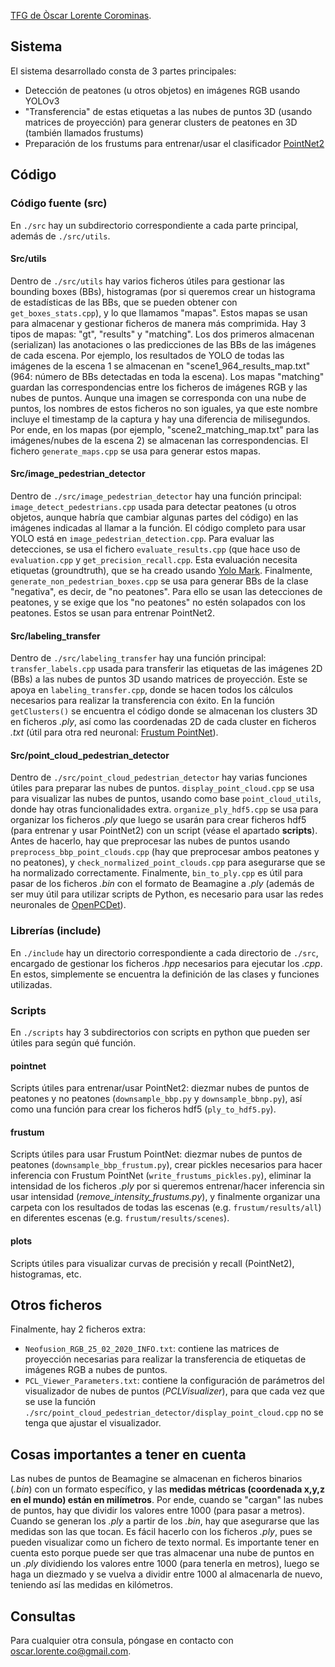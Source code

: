 [TFG de Òscar Lorente Corominas](https://upcommons.upc.edu/handle/2117/329577?show=full).

## Sistema

El sistema desarrollado consta de 3 partes principales:

* Detección de peatones (u otros objetos) en imágenes RGB usando YOLOv3
* "Transferencia" de estas etiquetas a las nubes de puntos 3D (usando matrices de proyección) para generar clusters de peatones en 3D (también llamados frustums)
* Preparación de los frustums para entrenar/usar el clasificador [PointNet2](https://github.com/oscar-lorente/pointnet2)

## Código

### Código fuente (src)

En `./src` hay un subdirectorio correspondiente a cada parte principal, además de `./src/utils`. 

#### Src/utils

Dentro de `./src/utils` hay varios ficheros útiles para gestionar las bounding boxes (BBs), histogramas (por si queremos crear un histograma de estadísticas de las BBs, que se pueden obtener con `get_boxes_stats.cpp`), y lo que llamamos "mapas". Estos mapas se usan para almacenar y gestionar ficheros de manera más comprimida. Hay 3 tipos de mapas: "gt", "results" y "matching". Los dos primeros almacenan (serializan) las anotaciones o las predicciones de las BBs de las imágenes de cada escena. Por ejemplo, los resultados de YOLO de todas las imágenes de la escena 1 se almacenan en "scene1_964_results_map.txt" (964: número de BBs detectadas en toda la escena). Los mapas "matching" guardan las correspondencias entre los ficheros de imágenes RGB y las nubes de puntos. Aunque una imagen se corresponda con una nube de puntos, los nombres de estos ficheros no son iguales, ya que este nombre incluye el timestamp de la captura y hay una diferencia de milisegundos. Por ende, en los mapas (por ejemplo, "scene2_matching_map.txt" para las imágenes/nubes de la escena 2) se almacenan las correspondencias. El fichero `generate_maps.cpp` se usa para generar estos mapas.

#### Src/image_pedestrian_detector

Dentro de `./src/image_pedestrian_detector` hay una función principal: `image_detect_pedestrians.cpp` usada para detectar peatones (u otros objetos, aunque habría que cambiar algunas partes del código) en las imágenes indicadas al llamar a la función. El código completo para usar YOLO está en `image_pedestrian_detection.cpp`. Para evaluar las detecciones, se usa el fichero `evaluate_results.cpp` (que hace uso de `evaluation.cpp` y `get_precision_recall.cpp`. Esta evaluación necesita etiquetas (groundtruth), que se ha creado usando [Yolo Mark](https://github.com/oscar-lorente/Yolo_mark). Finalmente, `generate_non_pedestrian_boxes.cpp` se usa para generar BBs de la clase "negativa", es decir, de "no peatones". Para ello se usan las detecciones de peatones, y se exige que los "no peatones" no estén solapados con los peatones. Estos se usan para entrenar PointNet2.

#### Src/labeling_transfer

Dentro de `./src/labeling_transfer` hay una función principal: `transfer_labels.cpp` usada para transferir las etiquetas de las imágenes 2D (BBs) a las nubes de puntos 3D usando matrices de proyección. Este se apoya en `labeling_transfer.cpp`, donde se hacen todos los cálculos necesarios para realizar la transferencia con éxito. En la función `getClusters()` se encuentra el código donde se almacenan los clusters 3D en ficheros *.ply*, así como las coordenadas 2D de cada cluster en ficheros *.txt* (útil para otra red neuronal: [Frustum PointNet](https://github.com/oscar-lorente/frustum-pointnets)).

#### Src/point_cloud_pedestrian_detector

Dentro de `./src/point_cloud_pedestrian_detector` hay varias funciones útiles para preparar las nubes de puntos. `display_point_cloud.cpp` se usa para visualizar las nubes de puntos, usando como base `point_cloud_utils`, donde hay otras funcionalidades extra. `organize_ply_hdf5.cpp` se usa para organizar los ficheros *.ply* que luego se usarán para crear ficheros hdf5 (para entrenar y usar PointNet2) con un script (véase el apartado **scripts**). Antes de hacerlo, hay que preprocesar las nubes de puntos usando `preprocess_bbp_point_clouds.cpp` (hay que preprocesar ambos peatones y no peatones), y `check_normalized_point_clouds.cpp` para asegurarse que se ha normalizado correctamente. Finalmente, `bin_to_ply.cpp` es útil para pasar de los ficheros *.bin* con el formato de Beamagine a *.ply* (además de ser muy útil para utilizar scripts de Python, es necesario para usar las redes neuronales de [OpenPCDet](https://github.com/oscar-lorente/OpenPCDet)).

### Librerías (include)

En `./include` hay un directorio correspondiente a cada directorio de `./src`, encargado de gestionar los ficheros *.hpp* necesarios para ejecutar los *.cpp*. En estos, simplemente se encuentra la definición de las clases y funciones utilizadas.

### Scripts

En `./scripts` hay 3 subdirectorios con scripts en python que pueden ser útiles para según qué función.

#### pointnet

Scripts útiles para entrenar/usar PointNet2: diezmar nubes de puntos de peatones y no peatones (`downsample_bbp.py` y `downsample_bbnp.py`), así como una función para crear los ficheros hdf5 (`ply_to_hdf5.py`).

#### frustum

Scripts útiles para usar Frustum PointNet: diezmar nubes de puntos de peatones (`downsample_bbp_frustum.py`), crear pickles necesarios para hacer inferencia con Frustum PointNet (`write_frustums_pickles.py`), eliminar la intensidad de los ficheros *.ply* por si queremos entrenar/hacer inferencia sin usar intensidad (*remove_intensity_frustums.py*), y finalmente organizar una carpeta con los resultados de todas las escenas (e.g. `frustum/results/all`) en diferentes escenas (e.g. `frustum/results/scenes`).

#### plots

Scripts útiles para visualizar curvas de precisión y recall (PointNet2), histogramas, etc.

## Otros ficheros

Finalmente, hay 2 ficheros extra:

* `Neofusion_RGB_25_02_2020_INFO.txt`: contiene las matrices de proyección necesarias para realizar la transferencia de etiquetas de imágenes RGB a nubes de puntos.
* `PCL_Viewer_Parameters.txt`: contiene la configuración de parámetros del visualizador de nubes de puntos (*PCLVisualizer*), para que cada vez que se use la función `./src/point_cloud_pedestrian_detector/display_point_cloud.cpp` no se tenga que ajustar el visualizador.

## Cosas importantes a tener en cuenta

Las nubes de puntos de Beamagine se almacenan en ficheros binarios (*.bin*) con un formato específico, y las **medidas métricas (coordenada x,y,z en el mundo) están en milímetros**. Por ende, cuando se "cargan" las nubes de puntos, hay que dividir los valores entre 1000 (para pasar a metros). Cuando se generan los *.ply* a partir de los *.bin*, hay que asegurarse que las medidas son las que tocan. Es fácil hacerlo con los ficheros *.ply*, pues se pueden visualizar como un fichero de texto normal. Es importante tener en cuenta esto porque puede ser que tras almacenar una nube de puntos en un *.ply* dividiendo los valores entre 1000 (para tenerla en metros), luego se haga un diezmado y se vuelva a dividir entre 1000 al almacenarla de nuevo, teniendo así las medidas en kilómetros.

## Consultas

Para cualquier otra consula, póngase en contacto con [oscar.lorente.co@gmail.com](mailto:oscar.lorente.co@gmail.com).